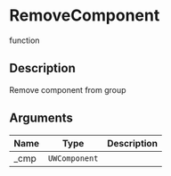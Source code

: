 # RemoveComponent

<span class="badge badge-secondary">function</span>

## Description
Remove component from group

## Arguments
| Name | Type | Description |
| ---- | ---- | ----------- |
| _cmp | `UWComponent` |  |